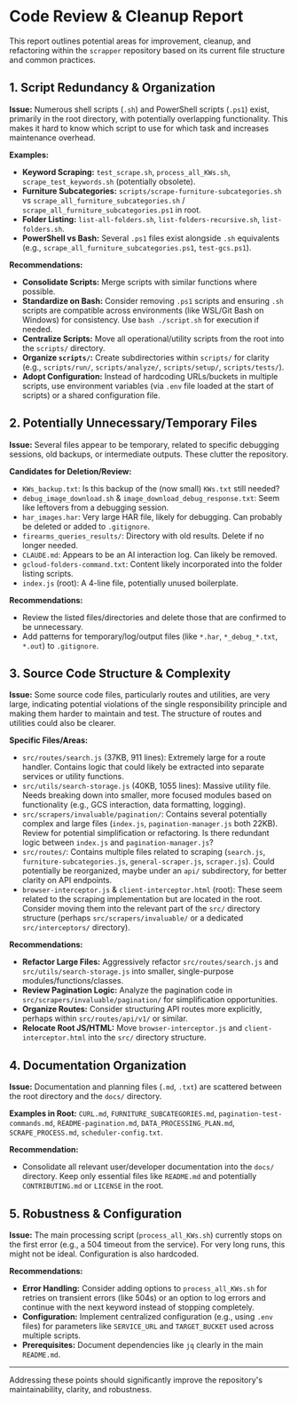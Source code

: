 # Code Review & Cleanup Report

This report outlines potential areas for improvement, cleanup, and refactoring within the `scrapper` repository based on its current file structure and common practices.

## 1. Script Redundancy & Organization

**Issue:** Numerous shell scripts (`.sh`) and PowerShell scripts (`.ps1`) exist, primarily in the root directory, with potentially overlapping functionality. This makes it hard to know which script to use for which task and increases maintenance overhead.

**Examples:**
*   **Keyword Scraping:** `test_scrape.sh`, `process_all_KWs.sh`, `scrape_test_keywords.sh` (potentially obsolete).
*   **Furniture Subcategories:** `scripts/scrape-furniture-subcategories.sh` vs `scrape_all_furniture_subcategories.sh` / `scrape_all_furniture_subcategories.ps1` in root.
*   **Folder Listing:** `list-all-folders.sh`, `list-folders-recursive.sh`, `list-folders.sh`.
*   **PowerShell vs Bash:** Several `.ps1` files exist alongside `.sh` equivalents (e.g., `scrape_all_furniture_subcategories.ps1`, `test-gcs.ps1`).

**Recommendations:**
*   **Consolidate Scripts:** Merge scripts with similar functions where possible.
*   **Standardize on Bash:** Consider removing `.ps1` scripts and ensuring `.sh` scripts are compatible across environments (like WSL/Git Bash on Windows) for consistency. Use `bash ./script.sh` for execution if needed.
*   **Centralize Scripts:** Move all operational/utility scripts from the root into the `scripts/` directory.
*   **Organize `scripts/`:** Create subdirectories within `scripts/` for clarity (e.g., `scripts/run/`, `scripts/analyze/`, `scripts/setup/`, `scripts/tests/`).
*   **Adopt Configuration:** Instead of hardcoding URLs/buckets in multiple scripts, use environment variables (via `.env` file loaded at the start of scripts) or a shared configuration file.

## 2. Potentially Unnecessary/Temporary Files

**Issue:** Several files appear to be temporary, related to specific debugging sessions, old backups, or intermediate outputs. These clutter the repository.

**Candidates for Deletion/Review:**
*   `KWs_backup.txt`: Is this backup of the (now small) `KWs.txt` still needed?
*   `debug_image_download.sh` & `image_download_debug_response.txt`: Seem like leftovers from a debugging session.
*   `har_images.har`: Very large HAR file, likely for debugging. Can probably be deleted or added to `.gitignore`.
*   `firearms_queries_results/`: Directory with old results. Delete if no longer needed.
*   `CLAUDE.md`: Appears to be an AI interaction log. Can likely be removed.
*   `gcloud-folders-command.txt`: Content likely incorporated into the folder listing scripts.
*   `index.js` (root): A 4-line file, potentially unused boilerplate.

**Recommendations:**
*   Review the listed files/directories and delete those that are confirmed to be unnecessary.
*   Add patterns for temporary/log/output files (like `*.har`, `*_debug_*.txt`, `*.out`) to `.gitignore`.

## 3. Source Code Structure & Complexity

**Issue:** Some source code files, particularly routes and utilities, are very large, indicating potential violations of the single responsibility principle and making them harder to maintain and test. The structure of routes and utilities could also be clearer.

**Specific Files/Areas:**
*   `src/routes/search.js` (37KB, 911 lines): Extremely large for a route handler. Contains logic that could likely be extracted into separate services or utility functions.
*   `src/utils/search-storage.js` (40KB, 1055 lines): Massive utility file. Needs breaking down into smaller, more focused modules based on functionality (e.g., GCS interaction, data formatting, logging).
*   `src/scrapers/invaluable/pagination/`: Contains several potentially complex and large files (`index.js`, `pagination-manager.js` both 22KB). Review for potential simplification or refactoring. Is there redundant logic between `index.js` and `pagination-manager.js`?
*   `src/routes/`: Contains multiple files related to scraping (`search.js`, `furniture-subcategories.js`, `general-scraper.js`, `scraper.js`). Could potentially be reorganized, maybe under an `api/` subdirectory, for better clarity on API endpoints.
*   `browser-interceptor.js` & `client-interceptor.html` (root): These seem related to the scraping implementation but are located in the root. Consider moving them into the relevant part of the `src/` directory structure (perhaps `src/scrapers/invaluable/` or a dedicated `src/interceptors/` directory).

**Recommendations:**
*   **Refactor Large Files:** Aggressively refactor `src/routes/search.js` and `src/utils/search-storage.js` into smaller, single-purpose modules/functions/classes.
*   **Review Pagination Logic:** Analyze the pagination code in `src/scrapers/invaluable/pagination/` for simplification opportunities.
*   **Organize Routes:** Consider structuring API routes more explicitly, perhaps within `src/routes/api/v1/` or similar.
*   **Relocate Root JS/HTML:** Move `browser-interceptor.js` and `client-interceptor.html` into the `src/` directory structure.

## 4. Documentation Organization

**Issue:** Documentation and planning files (`.md`, `.txt`) are scattered between the root directory and the `docs/` directory.

**Examples in Root:** `CURL.md`, `FURNITURE_SUBCATEGORIES.md`, `pagination-test-commands.md`, `README-pagination.md`, `DATA_PROCESSING_PLAN.md`, `SCRAPE_PROCESS.md`, `scheduler-config.txt`.

**Recommendation:**
*   Consolidate all relevant user/developer documentation into the `docs/` directory. Keep only essential files like `README.md` and potentially `CONTRIBUTING.md` or `LICENSE` in the root.

## 5. Robustness & Configuration

**Issue:** The main processing script (`process_all_KWs.sh`) currently stops on the first error (e.g., a 504 timeout from the service). For very long runs, this might not be ideal. Configuration is also hardcoded.

**Recommendations:**
*   **Error Handling:** Consider adding options to `process_all_KWs.sh` for retries on transient errors (like 504s) or an option to log errors and continue with the next keyword instead of stopping completely.
*   **Configuration:** Implement centralized configuration (e.g., using `.env` files) for parameters like `SERVICE_URL` and `TARGET_BUCKET` used across multiple scripts.
*   **Prerequisites:** Document dependencies like `jq` clearly in the main `README.md`.

---

Addressing these points should significantly improve the repository's maintainability, clarity, and robustness. 